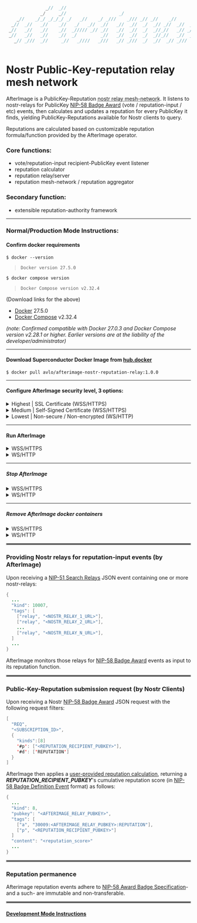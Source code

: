 ```java
               _//  _//                                                                 
             _/     _//                    _/                                           
    _//    _/_/ _/_/_/ _/   _//    _/ _///    _/// _// _//    _//       _//      _//    
  _//  _//   _//    _//   _/   _//  _//   _//  _//  _/  _// _//  _//  _//  _// _/   _// 
 _//   _//   _//    _//  _///// _// _//   _//  _//  _/  _//_//   _// _//   _//_///// _//
 _//   _//   _//    _//  _/         _//   _//  _//  _/  _//_//   _//  _//  _//_/        
   _// _///  _//     _//   _////   _///   _// _///  _/  _//  _// _///     _//   _////   
                                                                       _//
```
# Nostr Public-Key-reputation relay mesh network  

AfterImage is a PublicKey-Reputation <abbr title="AfterImage relays can be made aware of other AfterImage relays, aggregating and transmitting reputations back to the mesh.">nostr relay mesh-network</abbr>.  It listens to nostr-relays for PublicKey [NIP-58 Badge Award](https://github.com/nostr-protocol/nips/blob/master/58.md#badge-award-event) (vote / reputation-input / etc) events, then calculates and updates a reputation for every PublicKey it finds, yielding PublicKey-Reputations available for Nostr clients to query.

Reputations are calculated based on customizable reputation formula/function provided by the AfterImage operator.

### Core functions:
- vote/reputation-input recipient-PublicKey event listener 
- reputation calculator 
- reputation relay/server
- reputation mesh-network / reputation aggregator

### Secondary function:
- extensible reputation-authority framework

----

### Normal/Production Mode Instructions:
#### Confirm docker requirements

    $ docker --version
>     Docker version 27.5.0
    $ docker compose version
>     Docker Compose version v2.32.4

(Download links for the above)
- [Docker](https://hub.docker.com/_/docker) 27.5.0
- [Docker Compose](https://docs.docker.com/compose/install/) v2.32.4

_(note: Confirmed compatible with Docker 27.0.3 and Docker Compose version v2.28.1 or higher.  Earlier versions are at the liability of the developer/administrator)_

----

#### Download Superconductor Docker Image from [hub.docker](https://hub.docker.com/repository/docker/avlo/afterimage-app/tags)
    $ docker pull avlo/afterimage-nostr-reputation-relay:1.0.0

----

#### Configure AfterImage security level, 3 options:

<details>
  <summary>Highest | SSL Certificate (WSS/HTTPS)</summary>
  <ul>
    <li><a href="https://www.websitebuilderexpert.com/building-websites/how-to-get-an-ssl-certificate/">Obtain</a> an SSL certificate</li>
    <li><a href="https://www.baeldung.com/java-import-cer-certificate-into-keystore">Install</a> the certificate</li>
    <li>Download <a href="src/main/resources/application-prod_wss.properties.properties">application-prod_wss.properties</a> file & configure <a href="src/main/resources/application-prod_wss.properties.properties?plain=1#L6,8,L11-L15"> SSL settings</a></li>
    <li>Download <a href="docker-compose-prod_wss.yml">docker-compose-prod_wss.yml</a> file <i>(and optionally <a href="docker-compose-prod_wss.yml?plain=1#L10,32,L36-L37">edit relevant parameters</a> as applicable)</i></li>
  </ul>
</details>

<details>
  <summary>Medium | Self-Signed Certificate (WSS/HTTPS)</summary>
  <ul>
    <li><a href="https://www.baeldung.com/openssl-self-signed-cert">Create </a>a Self-Signed Certificate</li>
	<li><a href="https://www.baeldung.com/java-import-cer-certificate-into-keystore">Install</a> the certificate</li>
	<li>Download <a href="src/main/resources/application-prod_wss.properties.properties">application-prod_wss.properties</a> file & configure <a href="src/main/resources/application-prod_wss.properties.properties?plain=1#L6,8,L11-L15"> SSL settings</a></li>
    <li>Download <a href="docker-compose-prod_wss.yml">docker-compose-prod_wss.yml</a> file <i>(and optionally <a href="docker-compose-prod_wss.yml?plain=1#L10,32,L36-L37">edit relevant parameters</a> as applicable)</i></li>
  </ul>
</details> 

<details>
  <summary>Lowest | Non-secure / Non-encrypted (WS/HTTP)</summary>
  <ul>
    <li>Security-related configuration(s) not required</li>
    <li>Download <a href="docker-compose-prod_ws.yml">docker-compose-prod_ws.yml</a> file <i>(and optionally <a href="docker-compose-prod_ws.yml?plain=1#L10,32,L36-L37">edit relevant parameters</a> as applicable)</i></li>
  </ul>
</details>

----

#### Run AfterImage

<details>
  <summary>WSS/HTTPS</summary>  

run without logging:

    docker compose -f docker-compose-prod_wss.yml up 

run with container logging displayed to console:  

    docker compose -f docker-compose-prod_wss.yml up --abort-on-container-failure --attach-dependencies

run with docker logging displayed to console:  

    docker compose -f docker-compose-prod_wss.yml up -d && dcls | grep 'afterimage-app' | awk '{print $1}' | xargs docker logs -f
</details> 

<details>
  <summary>WS/HTTP</summary>  

run without logging:

    docker compose -f docker-compose-prod_ws.yml up 

run with container logging displayed to console:

    docker compose -f docker-compose-prod_ws.yml up --abort-on-container-failure --attach-dependencies

run with docker logging displayed to console:

    docker compose -f docker-compose-prod_ws.yml up -d && dcls | grep 'afterimage-app' | awk '{print $1}' | xargs docker logs -f
</details> 

----

##### Stop AfterImage

<details>
  <summary>WSS/HTTPS</summary>

    docker compose -f docker-compose-prod_wss.yml stop afterimage-app afterimage-db
</details> 

<details>
  <summary>WS/HTTP</summary>  

    docker compose -f docker-compose-prod_ws.yml stop afterimage-app afterimage-db
</details>

----  

##### Remove AfterImage docker containers

<details>
  <summary>WSS/HTTPS</summary>

    docker compose -f docker-compose-prod_wss.yml down --remove-orphans
</details> 

<details>
  <summary>WS/HTTP</summary>  

    docker compose -f docker-compose-prod_ws.yml down --remove-orphans
</details>

<hr style="border:2px solid grey">

### Providing Nostr relays for reputation-input events (by AfterImage)
Upon receiving a [NIP-51 Search Relays](https://github.com/nostr-protocol/nips/blob/master/51.md#standard-lists) JSON event containing one or more nostr-relays:


```java
{
  ...
  "kind": 10007,
  "tags": [
    ["relay", "<NOSTR_RELAY_1_URL>"],
    ["relay", "<NOSTR_RELAY_2_URL>"],
    ...
    ["relay", "<NOSTR_RELAY_N_URL>"],
  ]        
  ...
}
```
AfterImage monitors those relays for [NIP-58 Badge Award](https://github.com/nostr-protocol/nips/blob/master/58.md#badge-award-event) events as input to its reputation function.    

<hr style="border:2px solid grey">

### Public-Key-Reputation submission request (by Nostr Clients)

Upon receiving a Nostr [NIP-58 Badge Award](https://github.com/nostr-protocol/nips/blob/master/58.md#badge-award-event) JSON request with the following request filters:

```java
[
  "REQ",
  "<SUBSCRIPTION_ID>", 
  {
    "kinds":[8]
    '#p': ["<REPUTATION_RECIPIENT_PUBKEY>"],
    '#d': ['REPUTATION']
  }
]
```

AfterImage then applies a [user-provided reputation calculation](src/main/java/com/prosilion/afterimage/calculator/UnitReputationCalculator.java), returning a _**REPUTATION_RECIPIENT_PUBKEY**_'s cumulative reputation score (in [NIP-58 Badge Definition Event](https://github.com/nostr-protocol/nips/blob/master/58.md#badge-definition-event) format) as follows:

```java
{
  ...
  "kind": 8,
  "pubkey": "<AFTERIMAGE_RELAY_PUBKEY>",
  "tags": [
    ["a", "30009:<AFTERIMAGE_RELAY_PUBKEY>:REPUTATION"],
    ["p", "<REPUTATION_RECIPIENT_PUBKEY>"]
  ]
  "content": "<reputation_score>"
  ...
}
```
<hr style="border:2px solid grey">



### Reputation permanence
Afterimage reputation events adhere to [NIP-58 Award Badge Specification](https://github.com/nostr-protocol/nips/blob/master/58.md#badges)- and a such- are immutable and non-transferable.

<hr style="border:2px solid grey">

#### [Development Mode Instructions](DEVELOPMENT.md)
